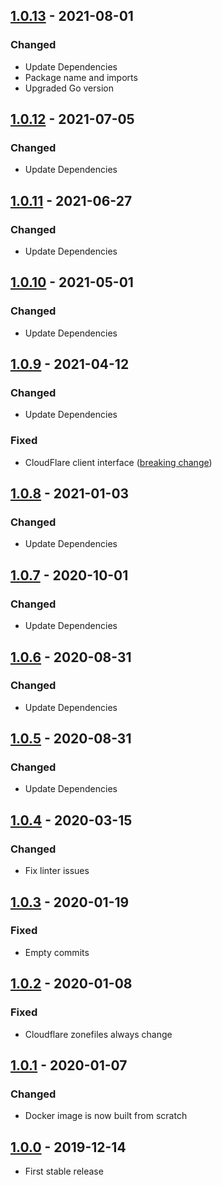 ## [1.0.13] - 2021-08-01
### Changed
- Update Dependencies
- Package name and imports
- Upgraded Go version

## [1.0.12] - 2021-07-05
### Changed
- Update Dependencies

## [1.0.11] - 2021-06-27
### Changed
- Update Dependencies

## [1.0.10] - 2021-05-01
### Changed
- Update Dependencies

## [1.0.9] - 2021-04-12
### Changed
- Update Dependencies

### Fixed
- CloudFlare client interface ([breaking change](https://github.com/cloudflare/cloudflare-go/commit/0047fb41348f4fb8e1a09cc5ec2d25ecb37436dc))

## [1.0.8] - 2021-01-03
### Changed
- Update Dependencies

## [1.0.7] - 2020-10-01
### Changed
- Update Dependencies

## [1.0.6] - 2020-08-31
### Changed
- Update Dependencies

## [1.0.5] - 2020-08-31
### Changed
- Update Dependencies

## [1.0.4] - 2020-03-15
### Changed
- Fix linter issues

## [1.0.3] - 2020-01-19
### Fixed
- Empty commits

## [1.0.2] - 2020-01-08
### Fixed
- Cloudflare zonefiles always change

## [1.0.1] - 2020-01-07
### Changed
- Docker image is now built from scratch

## [1.0.0] - 2019-12-14
- First stable release

[1.0.13]: https://github.com/anton-yurchenko/dns-exporter/compare/v1.0.12...v1.0.13
[1.0.12]: https://github.com/anton-yurchenko/dns-exporter/compare/v1.0.11...v1.0.12
[1.0.11]: https://github.com/anton-yurchenko/dns-exporter/compare/v1.0.10...v1.0.11
[1.0.10]: https://github.com/anton-yurchenko/dns-exporter/compare/v1.0.9...v1.0.10
[1.0.9]: https://github.com/anton-yurchenko/dns-exporter/compare/v1.0.8...v1.0.9
[1.0.8]: https://github.com/anton-yurchenko/dns-exporter/compare/v1.0.7...v1.0.8
[1.0.7]: https://github.com/anton-yurchenko/dns-exporter/compare/v1.0.6...v1.0.7
[1.0.6]: https://github.com/anton-yurchenko/dns-exporter/compare/v1.0.5...v1.0.6
[1.0.5]: https://github.com/anton-yurchenko/dns-exporter/compare/v1.0.4...v1.0.5
[1.0.4]: https://github.com/anton-yurchenko/dns-exporter/compare/v1.0.3...v1.0.4
[1.0.3]: https://github.com/anton-yurchenko/dns-exporter/compare/v1.0.2...v1.0.3
[1.0.2]: https://github.com/anton-yurchenko/dns-exporter/compare/v1.0.1...v1.0.2
[1.0.1]: https://github.com/anton-yurchenko/dns-exporter/compare/v1.0.0...v1.0.1
[1.0.0]: https://github.com/anton-yurchenko/dns-exporter/releases/tag/v1.0.0